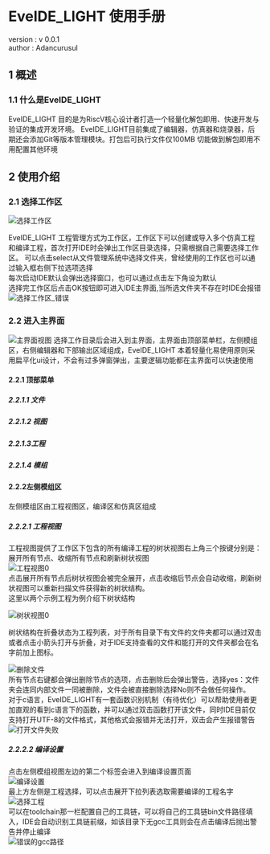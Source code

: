 # EveIDE_LIGHT 使用手册
version : v 0.0.1     
author : Adancurusul
## 1 概述 
### 1.1 什么是EveIDE_LIGHT
EveIDE_LIGHT 目的是为RiscV核心设计者打造一个轻量化解包即用、快速开发与验证的集成开发环境。
EveIDE_LIGHT目前集成了编辑器，仿真器和烧录器，后期还会添加Git等版本管理模块。打包后可执行文件仅100MB 切能做到解包即用不用配置其他环境

## 2 使用介绍 
### 2.1 选择工作区
![选择工作区](./img/选择工作区.png)

EveIDE_LIGHT 工程管理方式为工作区，工作区下可以创建或导入多个仿真工程和编译工程，首次打开IDE时会弹出工作区目录选择，只需根据自己需要选择工作区。
可以点击select从文件管理系统中选择文件夹，曾经使用的工作区也可以通过输入框右侧下拉选项选择    
每次启动IDE默认会弹出选择窗口，也可以通过点击左下角设为默认  
选择完工作区后点击OK按钮即可进入IDE主界面,当所选文件夹不存在时IDE会报错
![选择工作区_错误](./img/选择工作区_错误.png)

### 2.2 进入主界面
![主界面视图](./img/主界面视图.png)
选择工作目录后会进入到主界面，主界面由顶部菜单栏，左侧模组区，右侧编辑器和下部输出区域组成，EveIDE_LIGHT 本着轻量化易使用原则采用扁平化ui设计，不会有过多弹窗弹出，主要逻辑功能都在主界面可以快速使用

#### 2.2.1 顶部菜单 
##### 2.2.1.1 文件
##### 2.2.1.2 视图
##### 2.2.1.3工程
##### 2.2.1.4 模组

#### 2.2.2左侧模组区
左侧模组区由工程视图区，编译区和仿真区组成
##### 2.2.2.1 工程视图
工程视图提供了工作区下包含的所有编译工程的树状视图右上角三个按键分别是：展开所有节点、收缩所有节点和刷新树状视图   
![工程视图0](./img/工程视图0.png)   
点击展开所有节点后树状视图会被完全展开，点击收缩后节点会自动收缩，刷新树状视图可以重新扫描文件获得新的树状结构。   
这里以两个示例工程为例介绍下树状结构

![树状视图0](./img/树状视图0.png)  

树状结构在折叠状态为工程列表，对于所有目录下有文件的文件夹都可以通过双击或者点击小箭头打开与折叠，对于IDE支持查看的文件和能打开的文件夹都会在名字前加上图标。   

![删除文件](./img/删除文件.png)    
所有节点右键都会弹出删除节点的选项，点击删除后会弹出警告，选择yes：文件夹会连同内部文件一同被删除，文件会被直接删除选择No则不会做任何操作。   
对于c语言，EveIDE_LIGHT有一套函数识别机制（有待优化）可以帮助使用者更加直观的看到c语言下的函数，并可以通过双击函数打开该文件，同时IDE目前仅支持打开UTF-8的文件格式，其他格式会报错并无法打开，双击会产生报错警告   
![打开文件失败](./img/打开文件失败.png)   

##### 2.2.2.2 编译设置
点击左侧模组视图左边的第二个标签会进入到编译设置页面   
![编译设置](./img/编译设置.png)   
最上方左侧是工程选择，可以点击展开下拉列表选取需要编译的工程名字    
 ![选择工程](./img/选择工程.png)     
可以在toolchain那一栏配置自己的工具链，可以将自己的工具链bin文件路径填入，IDE会自动识别工具链前缀，如该目录下无gcc工具则会在点击编译后抛出警告并停止编译   
![错误的gcc路径](./img/错误的gcc路径.png)      

